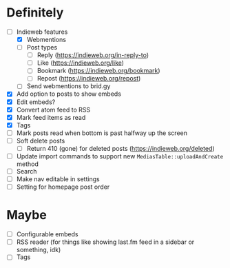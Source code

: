 # Definitely

- [ ] Indieweb features
    - [x] Webmentions
    - [ ] Post types
        - [ ] Reply (https://indieweb.org/in-reply-to)
        - [ ] Like (https://indieweb.org/like)
        - [ ] Bookmark (https://indieweb.org/bookmark)
        - [ ] Repost (https://indieweb.org/repost)
    - [ ] Send webmentions to brid.gy
- [x] Add option to posts to show embeds
- [x] Edit embeds?
- [x] Convert atom feed to RSS
- [x] Mark feed items as read
- [x] Tags
- [ ] Mark posts read when bottom is past halfway up the screen
- [ ] Soft delete posts
    - [ ] Return 410 (gone) for deleted posts (https://indieweb.org/deleted)
- [ ] Update import commands to support new `MediasTable::uploadAndCreate` method
- [ ] Search
- [ ] Make nav editable in settings
- [ ] Setting for homepage post order

# Maybe

- [ ] Configurable embeds
- [ ] RSS reader (for things like showing last.fm feed in a sidebar or something, idk)
- [ ] Tags
